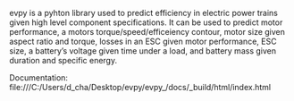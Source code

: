 
evpy is a pyhton library used to predict efficiency in electric power trains given high level component specifications. It can be used to predict motor performance, a motors torque/speed/efficeiency contour, motor size given aspect ratio and torque, losses in an ESC given motor performance, ESC size, a battery’s voltage given time under a load, and battery mass given duration and specific energy.

Documentation:
file:///C:/Users/d_cha/Desktop/evpy/evpy_/docs/_build/html/index.html